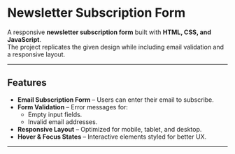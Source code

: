 # Newsletter Subscription Form  

A responsive **newsletter subscription form** built with **HTML, CSS, and JavaScript**.  
The project replicates the given design while including email validation and a responsive layout.  

---

## Features  

- **Email Subscription Form** – Users can enter their email to subscribe.  
- **Form Validation** – Error messages for:  
  - Empty input fields.  
  - Invalid email addresses.  
- **Responsive Layout** – Optimized for mobile, tablet, and desktop.  
- **Hover & Focus States** – Interactive elements styled for better UX.  

---
